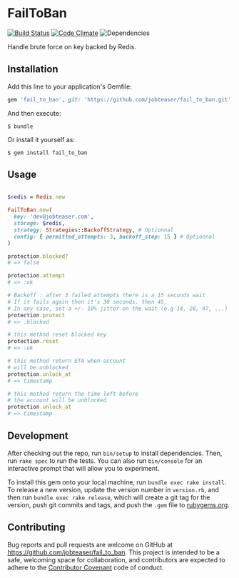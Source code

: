 # FailToBan

[![Build Status](https://travis-ci.org/jobteaser/fail_to_ban.svg?branch=master)](https://travis-ci.org/jobteaser/fail_to_ban)
[![Code Climate](https://codeclimate.com/repos/58667ffceab18f66d7000836/badges/86fb76a0e71dd832bdea/gpa.svg)](https://codeclimate.com/repos/58667ffceab18f66d7000836/feed)
![Dependencies](https://img.shields.io/badge/dependencies-none-green.svg)

Handle brute force on key backed by Redis.

## Installation

Add this line to your application's Gemfile:

```ruby
gem 'fail_to_ban', git: 'https://github.com/jobteaser/fail_to_ban.git', tag: 'v0.1.1'
```

And then execute:

    $ bundle

Or install it yourself as:

    $ gem install fail_to_ban

## Usage

```ruby

$redis = Redis.new

FailToBan.new(
  key: 'dev@jobteaser.com',
  storage: $redis,
  strategy: Strategies::BackoffStrategy, # Optionnal
  config: { permitted_attempts: 3, backoff_step: 15 } # Optionnal
)

protection.blocked?
# => false

protection.attempt
# => :ok

# Backoff : after 3 failed attempts there is a 15 seconds wait
# If it fails again then it's 30 seconds, then 45,
# In any case, set a +/- 10% jitter on the wait (e.g 14, 28, 47, ...)
protection.protect
# => :blocked

# this method reset blocked key
protection.reset
# => :ok

# this method return ETA when account
# will be unblocked
protection.unlock_at
# => timestamp

# this method return the time left before
# the account will be unblocked
protection.unlock_at
# => timestamp

```

## Development

After checking out the repo, run `bin/setup` to install dependencies. Then, run `rake spec` to run the tests. You can also run `bin/console` for an interactive prompt that will allow you to experiment.

To install this gem onto your local machine, run `bundle exec rake install`. To release a new version, update the version number in `version.rb`, and then run `bundle exec rake release`, which will create a git tag for the version, push git commits and tags, and push the `.gem` file to [rubygems.org](https://rubygems.org).

## Contributing

Bug reports and pull requests are welcome on GitHub at https://github.com/jobteaser/fail_to_ban. This project is intended to be a safe, welcoming space for collaboration, and contributors are expected to adhere to the [Contributor Covenant](http://contributor-covenant.org) code of conduct.
